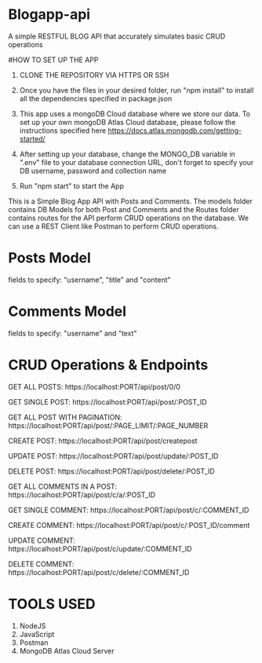 # Blogapp-api
A simple RESTFUL BLOG API that accurately simulates basic CRUD operations

#HOW TO SET UP THE APP
1. CLONE THE REPOSITORY VIA HTTPS OR SSH

2. Once you have the files in your desired folder, run "npm install" to install all the dependencies specified in package.json

3. This app uses a mongoDB Cloud database where we store our data. To set up your own mongoDB Atlas Cloud database, please follow the instructions specified here https://docs.atlas.mongodb.com/getting-started/

4. After setting up your database, change the MONGO_DB variable in ".env" file to your database connection URL, don't forget to specify your DB username, password and collection name

5. Run "npm start" to start the App

This is a Simple Blog App API with Posts and Comments. The models folder contains DB Models for both Post and Comments and the Routes folder contains routes for the API perform CRUD operations on the database. We can use a REST Client like Postman to perform CRUD operations.

# Posts Model
fields to specify: "username", "title" and "content"

# Comments Model
fields to specify: "username" and "text"

# CRUD Operations & Endpoints
GET ALL POSTS: https://localhost:PORT/api/post/0/0

GET SINGLE POST: https://localhost:PORT/api/post/:POST_ID

GET ALL POST WITH PAGINATION: https://localhost:PORT/api/post/:PAGE_LIMIT/:PAGE_NUMBER

CREATE POST: https://localhost:PORT/api/post/createpost

UPDATE POST: https://localhost:PORT/api/post/update/:POST_ID

DELETE POST: https://localhost:PORT/api/post/delete/:POST_ID

GET ALL COMMENTS IN A POST: https://localhost:PORT/api/post/c/a/:POST_ID

GET SINGLE COMMENT: https://localhost:PORT/api/post/c/:COMMENT_ID

CREATE COMMENT: https://localhost:PORT/api/post/c/:POST_ID/comment

UPDATE COMMENT: https://localhost:PORT/api/post/c/update/:COMMENT_ID

DELETE COMMENT: https://localhost:PORT/api/post/c/delete/:COMMENT_ID


# TOOLS USED
1. NodeJS
2. JavaScript
3. Postman
4. MongoDB Atlas Cloud Server

